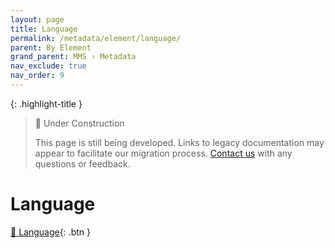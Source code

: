 ```yaml
---
layout: page
title: Language
permalink: /metadata/element/language/
parent: By Element
grand_parent: MMS › Metadata
nav_exclude: true
nav_order: 9
---
```


{: .highlight-title }
> 🚧 Under Construction
>
> This page is still being developed. Links to legacy documentation may appear to facilitate our migration process. [Contact us](/metadata-documentation/contact/) with any questions or feedback.

# Language
[📄 Language](https://docs.google.com/document/d/1S45SoCDqhFSAiLk8puxAYuWOPWdsS8X5jDP3yapx86o/edit){: .btn }